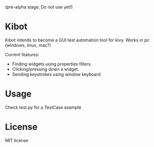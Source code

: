 (pre-alpha stage, Do not use yet!)

Kibot
=====

Kibot intends to become a GUI test automation tool for kivy. Works in pc (windows, linux, mac?)

Current features:
- Finding widgets using properties filters.
- Clicking/pressing down a widget.
- Sending keystrokes using window keyboard

Usage
=====

Check test.py for a TestCase example


License
=======

MIT license
